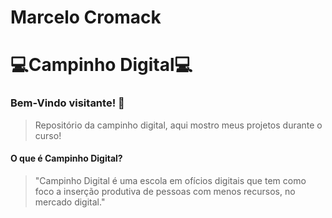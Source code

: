 # Marcelo Cromack

# :computer:Campinho Digital:computer:

###  Bem-Vindo visitante! 🖖
>Repositório da campinho digital, aqui mostro meus projetos durante o curso!

####  O que é Campinho Digital?
> "Campinho Digital é uma escola em ofícios digitais que tem como foco a inserção produtiva de pessoas com menos recursos, no mercado digital."
